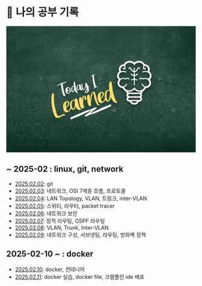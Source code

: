# 📅 나의 공부 기록

![alt text](image-1.png)

## ~ 2025-02 : linux, git, network
- [2025.02.02](https://github.com/100-hours-a-week/luckyPrice-til/blob/main/1%EC%9B%94~2%EC%9B%94/02-02.md): git
- [2025.02.03](https://github.com/100-hours-a-week/luckyPrice-til/blob/main/1%EC%9B%94~2%EC%9B%94/02-03.md): 네트워크, OSI 7계층 흐름, 프로토콜
- [2025.02.04](https://github.com/100-hours-a-week/luckyPrice-til/blob/main/1%EC%9B%94~2%EC%9B%94/02-04.md): LAN Topology, VLAN, 트렁크, inter-VLAN
- [2025.02.05](https://github.com/100-hours-a-week/luckyPrice-til/blob/main/1%EC%9B%94~2%EC%9B%94/02-05.md): 스위티, 라우터, packet tracer
- [2025.02.06](https://github.com/100-hours-a-week/luckyPrice-til/blob/main/1%EC%9B%94~2%EC%9B%94/02-06.md): 네트워크 보안
- [2025.02.07](https://github.com/100-hours-a-week/luckyPrice-til/blob/main/1%EC%9B%94~2%EC%9B%94/02-07.md): 정적 라우팅, OSPF 라우팅
- [2025.02.08](https://github.com/100-hours-a-week/luckyPrice-til/blob/main/1%EC%9B%94~2%EC%9B%94/02-08.md): VLAN, Trunk, Inter-VLAN
- [2025.02.09](https://github.com/100-hours-a-week/luckyPrice-til/blob/main/1%EC%9B%94~2%EC%9B%94/02-09.md): 네트워크 구성, 서브넷팅, 라우팅, 방화벽 정책

## 2025-02-10 ~ : docker
- [2025.02.10](https://github.com/100-hours-a-week/luckyPrice-til/blob/main/1%EC%9B%94~2%EC%9B%94/02-10.md): docker, 컨테니어
- [2025.02.11](https://github.com/100-hours-a-week/luckyPrice-til/blob/main/1%EC%9B%94~2%EC%9B%94/02-11.md): docker 실습, docker file, 크램폴린 ide 배포